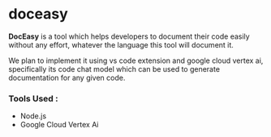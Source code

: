 # doceasy

**DocEasy** is a tool which helps developers to document their code easily without any effort, whatever the language this tool will document it.

We plan to implement it using vs code extension and google cloud vertex ai, specifically its code chat model which can be used to generate documentation for any given code.

### Tools Used :
- Node.js
- Google Cloud Vertex Ai

